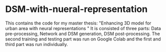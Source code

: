 # DSM-with-nueral-representation
This contains the code for my master thesis: "Enhancing 3D model for urban area with neural representations "
It is consisted of three parts: Data pre-processing, Network and DSM generation, DSM post-processing. The second training and testing part was run on Google Colab and the first and third part was run individually.
